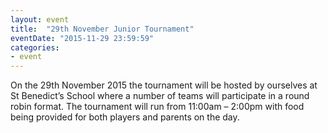 ```yaml
---
layout: event
title:  "29th November Junior Tournament"
eventDate: "2015-11-29 23:59:59"
categories:
- event
---
```

On the 29th November 2015 the tournament will be hosted by ourselves at St Benedict’s School where a number of teams will participate in a round robin format. The tournament will run from 11:00am – 2:00pm with food being provided for both players and parents on the day.